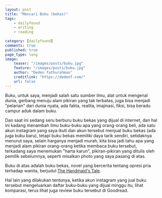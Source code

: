 ```yaml
---
layout: post
title: "Mencari Buku (bekas)"
tags: 
    - dailyfound
    - writing
    - reading
        
category: [dailyfound]
comments: true
published: true
page_type: long
image:
    teaser: "/images/posts/buku.jpg"
    feature: "/images/posts/buku.jpg"
    author: "Deden fathurahman"
    creditlink: "https://dedenf.com/"
    url: false
---
```


Buku, untuk saya, menjadi salah satu sumber ilmu, alat untuk mengenal dunia, gerbang menuju alam pikiran yang tak terbatas, juga bisa menjadi "pelarian" dari dunia nyata, ada fakta, realita, imajinasi, fiksi, bisa beradu campur aduk dalam buku.

Dan saat ini sedang seru berburu buku bekas yang dijual di internet, dan hal ini kadang menambah ilmu buku-buku apa yang orang-orang beli, ada satu akun instagram yang saya ikuti dan akun tersebut menjual buku bekas (ada juga buku baru), tetapi buku bekas memiliki daya tarik sendiri, setidaknya menurut saya, selain harganya menjadi murah, kita bisa jadi tahu apa yang menjadi alam pikiran orang-orang ketika membaca buku tersebut, terkadang saya menemukan "harta karun", pikiran-pikiran yang ditulis oleh pemilik sebelumnya, seperti misalkan photo yang saya pasang di atas.

Buku di atas adalah buku bekas, novel yang bercerita tentang opresi pria terhadap wanita, berjudul [The Handmaid's Tale](https://en.wikipedia.org/wiki/The_Handmaid%27s_Tale).

Hal lain yang dilakukan tentunya, ketika akun instagram yang jual buku tersebut mengeluarkan daftar buku-buku yang dijual minggu itu, lihat komparasi, terus lihat juga review buku tersebut di Goodread.